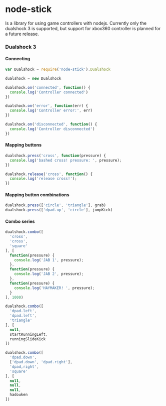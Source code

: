 # node-stick
Is a library for using game controllers with nodejs. Currently only the dualshock 3 is supported, but support for xbox360 controller is planned for a future release.

### Dualshock 3

#### Connecting
```javascript
var Dualshock = require('node-stick').Dualshock

dualshock = new Dualshock

dualshock.on('connected', function() {
  console.log('Controller connected')
})

dualshock.on('error', function(err) {
  console.log('Controller error:', err)
})

dualshock.on('disconnected', function() {
  console.log('Controller disconnected')
})
```

#### Mapping buttons
```javascript
dualshock.press('cross', function(pressure) {
  console.log('bashed cross! pressure: ', pressure);
})

dualshock.release('cross', function() {
  console.log('release cross!');
})
```

#### Mapping button combinations
```javascript
dualshock.press(['circle', 'triangle'], grab)
dualshock.press(['dpad.up', 'circle'], jumpKick)
```

#### Combo series
```javascript
dualshock.combo([
  'cross',
  'cross',
  'square'
], [
  function(pressure) {
    console.log('JAB 1', pressure);
  },
  function(pressure) {
    console.log('JAB 2', pressure);
  },
  function(pressure) {
    console.log('HAYMAKER! ', pressure);
  }
], 1000)
```

```javascript
dualshock.combo([
  'dpad.left',
  'dpad.left',
  'triangle'
], [
  null,
  startRunningLeft,
  runningSlideKick
])
```

```javascript
dualshock.combo([
  'dpad.down',
  ['dpad.down', 'dpad.right'],
  'dpad,right',
  'square'
], [
  null,
  null,
  null,
  hadouken
])
```







